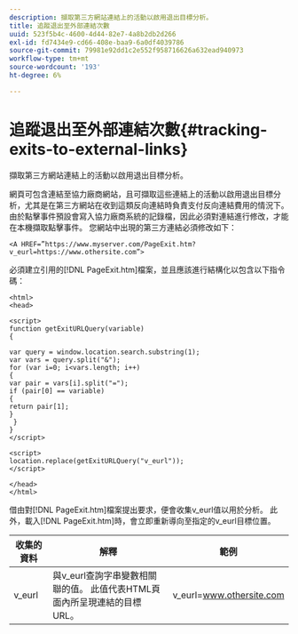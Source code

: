 ```yaml
---
description: 擷取第三方網站連結上的活動以啟用退出目標分析。
title: 追蹤退出至外部連結次數
uuid: 523f5b4c-4600-4d44-82e7-4a8b2db2d266
exl-id: fd7434e9-cd66-408e-baa9-6a0df4039786
source-git-commit: 79981e92dd1c2e552f958716626a632ead940973
workflow-type: tm+mt
source-wordcount: '193'
ht-degree: 6%

---
```


# 追蹤退出至外部連結次數{#tracking-exits-to-external-links}

擷取第三方網站連結上的活動以啟用退出目標分析。

網頁可包含連結至協力廠商網站，且可擷取這些連結上的活動以啟用退出目標分析，尤其是在第三方網站在收到這類反向連結時負責支付反向連結費用的情況下。 由於點擊事件預設會寫入協力廠商系統的記錄檔，因此必須對連結進行修改，才能在本機擷取點擊事件。 您網站中出現的第三方連結必須修改如下：

```
<A HREF=”https://www.myserver.com/PageExit.htm?v_eurl=https://www.othersite.com”>
```

必須建立引用的[!DNL PageExit.htm]檔案，並且應該進行結構化以包含以下指令碼：

```
<html>
<head>

<script>
function getExitURLQuery(variable)
{

var query = window.location.search.substring(1);
var vars = query.split("&");
for (var i=0; i<vars.length; i++)
{
var pair = vars[i].split("=");
if (pair[0] == variable)
{
return pair[1];
}
 }
}
</script>

<script>
location.replace(getExitURLQuery("v_eurl"));
</script>

</head>
</html>
```

借由對[!DNL PageExit.htm]檔案提出要求，便會收集v_eurl值以用於分析。 此外，載入[!DNL PageExit.htm]時，會立即重新導向至指定的v_eurl目標位置。

| 收集的資料 | 解釋 | 範例 |
|---|---|---|
| v_eurl | 與v_eurl查詢字串變數相關聯的值。 此值代表HTML頁面內所呈現連結的目標URL。 | v_eurl=www.othersite.com |
